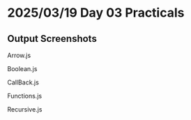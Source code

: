 # 2025/03/19 Day 03 Practicals
## Output Screenshots
Arrow.js



Boolean.js



CallBack.js



Functions.js





Recursive.js
